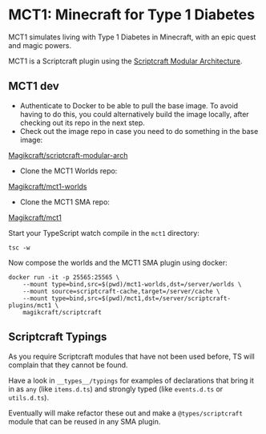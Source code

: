 # MCT1: Minecraft for Type 1 Diabetes

MCT1 simulates living with Type 1 Diabetes in Minecraft, with an epic quest and magic powers.

MCT1 is a Scriptcraft plugin using the [Scriptcraft Modular Architecture](https://github.com/Magikcraft/scriptcraft-modular-arch).

## MCT1 dev

- Authenticate to Docker to be able to pull the base image. To avoid having to do this, you could alternatively build the image locally, after checking out its repo in the next step.
- Check out the image repo in case you need to do something in the base image:

[Magikcraft/scriptcraft-modular-arch](https://github.com/Magikcraft/scriptcraft-modular-arch)

- Clone the MCT1 Worlds repo:

[Magikcraft/mct1-worlds](https://github.com/Magikcraft/mct1-worlds)

- Clone the MCT1 SMA repo:

[Magikcraft/mct1](https://github.com/Magikcraft/mct1)

Start your TypeScript watch compile in the `mct1` directory:

    tsc -w

Now compose the worlds and the MCT1 SMA plugin using docker:

    docker run -it -p 25565:25565 \
        --mount type=bind,src=$(pwd)/mct1-worlds,dst=/server/worlds \
        --mount source=scriptcraft-cache,target=/server/cache \
        --mount type=bind,src=$(pwd)/mct1,dst=/server/scriptcraft-plugins/mct1 \
        magikcraft/scriptcraft

## Scriptcraft Typings

As you require Scriptcraft modules that have not been used before, TS will complain that they cannot be found.

Have a look in `__types__/typings` for examples of declarations that bring it in as `any` (like `items.d.ts`) and strongly typed (like `events.d.ts` or `utils.d.ts`).

Eventually will make refactor these out and make a `@types/scriptcraft` module that can be reused in any SMA plugin.